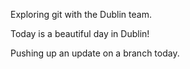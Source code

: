 Exploring git with the Dublin team. 

Today is a beautiful day in Dublin!

Pushing up an update on a branch today.
